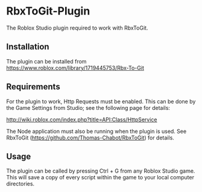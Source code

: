 # RbxToGit-Plugin
The Roblox Studio plugin required to work with RbxToGit.

## Installation
The plugin can be installed from https://www.roblox.com/library/1719445753/Rbx-To-Git

## Requirements
For the plugin to work, Http Requests must be enabled. This can be done by the Game Settings from Studio; see the following page for details:

http://wiki.roblox.com/index.php?title=API:Class/HttpService


The Node application must also be running when the plugin is used. See RbxToGit (https://github.com/Thomas-Chabot/RbxToGit) for details.

## Usage
The plugin can be called by pressing Ctrl + G from any Roblox Studio game. 
This will save a copy of every script within the game to your local computer directories.
